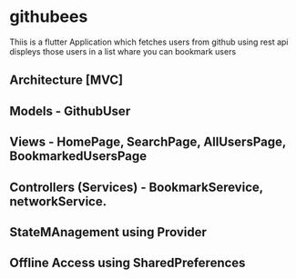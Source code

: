 # githubees


Thiis is a flutter Application which fetches users from github using rest api displeys those users in a list whare you can bookmark users



## Architecture [MVC]

Models - GithubUser
----------------
Views - HomePage, SearchPage, AllUsersPage, BookmarkedUsersPage
----------------
Controllers (Services) - BookmarkSerevice, networkService.
----------------


## StateMAnagement using Provider
## Offline Access using SharedPreferences






